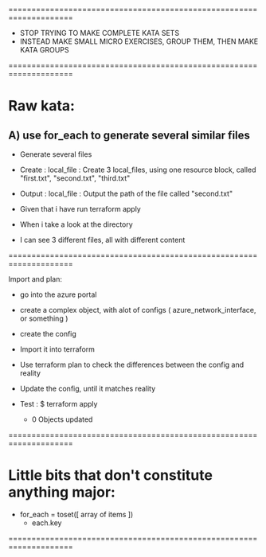 ====================================================================

* STOP TRYING TO MAKE COMPLETE KATA SETS
* INSTEAD MAKE SMALL MICRO EXERCISES, GROUP THEM, THEN MAKE KATA GROUPS

====================================================================

# Raw kata:

## A) use for_each to generate several similar files
* Generate several files

* Create    :   local_file  :   Create 3 local_files, using one resource block, called "first.txt", "second.txt", "third.txt"
* Output    :   local_file  :   Output the path of the file called "second.txt"
* Given that i have run terraform apply
* When i take a look at the directory
* I can see 3 different files, all with different content

====================================================================

Import and plan:
* go into the azure portal
* create a complex object, with alot of configs ( azure_network_interface, or something )
* create the config
* Import it into terraform
* Use terraform plan to check the differences between the config and reality
* Update the config, until it matches reality

* Test : $ terraform apply
    * 0 Objects updated

====================================================================
# Little bits that don't constitute anything major:

* for_each = toset([ array of items ])
    * each.key

====================================================================
